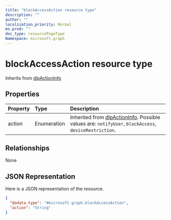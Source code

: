 ```yaml
---
title: "blockAccessAction resource type"
description: ""
author: ""
localization_priority: Normal
ms.prod: ""
doc_type: resourcePageType
Namespace: microsoft.graph
---
```



# blockAccessAction resource type




Inherits from [dlpActionInfo](../resources/dlpActionInfo.md)

## Properties
|Property|Type|Description|
|:---|:---|:---|
|action|Enumeration| Inherited from [dlpActionInfo](../resources/dlpActionInfo.md). Possible values are: `notifyUser`, `blockAccess`, `deviceRestriction`.|

## Relationships
None

## JSON Representation
Here is a JSON representation of the resource.
<!-- {
  "blockType": "resource",
  "@odata.type": "microsoft.graph.blockAccessAction"
}
-->
``` json
{
  "@odata.type": "#microsoft.graph.blockAccessAction",
  "action": "String"
}
```

